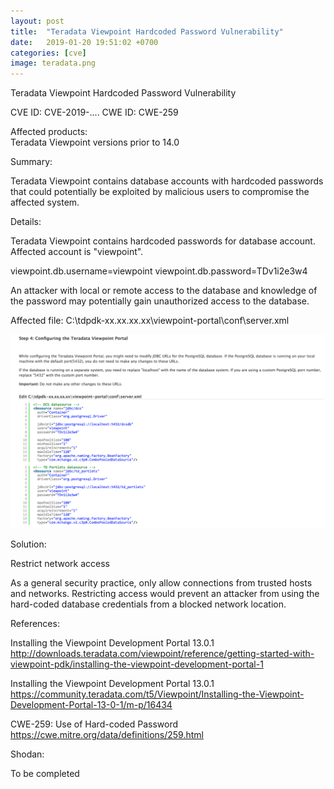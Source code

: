 ```yaml
---
layout: post
title:  "Teradata Viewpoint Hardcoded Password Vulnerability"
date:   2019-01-20 19:51:02 +0700 
categories: [cve]
image: teradata.png
---
```


Teradata Viewpoint Hardcoded Password Vulnerability

CVE ID: CVE-2019-....
CWE ID: CWE-259

Affected products:  
Teradata Viewpoint versions prior to 14.0

Summary:
  
Teradata Viewpoint contains database accounts with hardcoded passwords that could potentially be exploited by malicious users 
to compromise the affected system. 

Details:

Teradata Viewpoint contains hardcoded passwords for database account. Affected account is 
"viewpoint". 

viewpoint.db.username=viewpoint
viewpoint.db.password=TDv1i2e3w4

An attacker with local or remote access to the database and knowledge of the password may potentially gain unauthorized access to the database.

Affected file: C:\tdpdk-xx.xx.xx.xx\viewpoint-portal\conf\server.xml

![Screenshot broadcast](https://github.com/inf0seq/inf0seq.github.io/blob/master/static/img/_posts/teradata.png  "Screenshot broadcast")

Solution:

Restrict network access

As a general security practice, only allow connections from trusted
hosts and networks.
Restricting access would prevent an attacker from using the hard-coded
database credentials from a blocked network location.

References:

Installing the Viewpoint Development Portal 13.0.1 
http://downloads.teradata.com/viewpoint/reference/getting-started-with-viewpoint-pdk/installing-the-viewpoint-development-portal-1

Installing the Viewpoint Development Portal 13.0.1 
https://community.teradata.com/t5/Viewpoint/Installing-the-Viewpoint-Development-Portal-13-0-1/m-p/16434

CWE-259: Use of Hard-coded Password
https://cwe.mitre.org/data/definitions/259.html

Shodan:

To be completed
